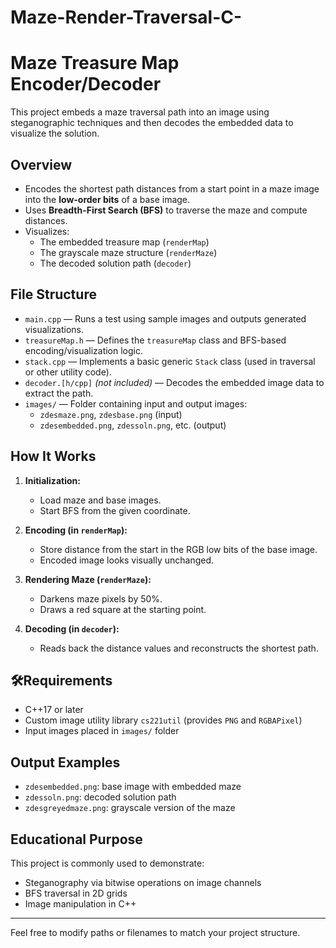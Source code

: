 # Maze-Render-Traversal-C-
# Maze Treasure Map Encoder/Decoder

This project embeds a maze traversal path into an image using steganographic techniques and then decodes the embedded data to visualize the solution.

## Overview

- Encodes the shortest path distances from a start point in a maze image into the **low-order bits** of a base image.
- Uses **Breadth-First Search (BFS)** to traverse the maze and compute distances.
- Visualizes:
  - The embedded treasure map (`renderMap`)
  - The grayscale maze structure (`renderMaze`)
  - The decoded solution path (`decoder`)

## File Structure

- `main.cpp` — Runs a test using sample images and outputs generated visualizations.
- `treasureMap.h` — Defines the `treasureMap` class and BFS-based encoding/visualization logic.
- `stack.cpp` — Implements a basic generic `Stack` class (used in traversal or other utility code).
- `decoder.[h/cpp]` *(not included)* — Decodes the embedded image data to extract the path.
- `images/` — Folder containing input and output images:
  - `zdesmaze.png`, `zdesbase.png` (input)
  - `zdesembedded.png`, `zdessoln.png`, etc. (output)

## How It Works

1. **Initialization:**
   - Load maze and base images.
   - Start BFS from the given coordinate.
   
2. **Encoding (in `renderMap`):**
   - Store distance from the start in the RGB low bits of the base image.
   - Encoded image looks visually unchanged.

3. **Rendering Maze (`renderMaze`):**
   - Darkens maze pixels by 50%.
   - Draws a red square at the starting point.

4. **Decoding (in `decoder`):**
   - Reads back the distance values and reconstructs the shortest path.

## 🛠Requirements

- C++17 or later
- Custom image utility library `cs221util` (provides `PNG` and `RGBAPixel`)
- Input images placed in `images/` folder

## Output Examples

- `zdesembedded.png`: base image with embedded maze
- `zdessoln.png`: decoded solution path
- `zdesgreyedmaze.png`: grayscale version of the maze

## Educational Purpose

This project is commonly used to demonstrate:
- Steganography via bitwise operations on image channels
- BFS traversal in 2D grids
- Image manipulation in C++

---

Feel free to modify paths or filenames to match your project structure.
